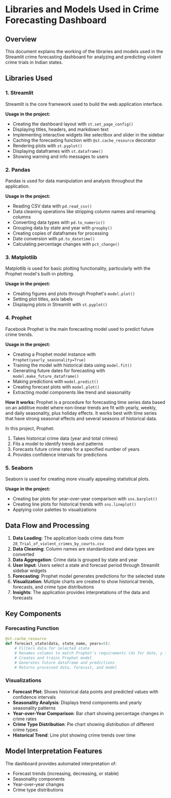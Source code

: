 # Libraries and Models Used in Crime Forecasting Dashboard

## Overview
This document explains the working of the libraries and models used in the Streamlit crime forecasting dashboard for analyzing and predicting violent crime trials in Indian states.

## Libraries Used

### 1. Streamlit
Streamlit is the core framework used to build the web application interface.

**Usage in the project:**
- Creating the dashboard layout with `st.set_page_config()`
- Displaying titles, headers, and markdown text
- Implementing interactive widgets like selectbox and slider in the sidebar
- Caching the forecasting function with `@st.cache_resource` decorator
- Rendering plots with `st.pyplot()`
- Displaying dataframes with `st.dataframe()`
- Showing warning and info messages to users

### 2. Pandas
Pandas is used for data manipulation and analysis throughout the application.

**Usage in the project:**
- Reading CSV data with `pd.read_csv()`
- Data cleaning operations like stripping column names and renaming columns
- Converting data types with `pd.to_numeric()`
- Grouping data by state and year with `groupby()`
- Creating copies of dataframes for processing
- Date conversion with `pd.to_datetime()`
- Calculating percentage changes with `pct_change()`

### 3. Matplotlib
Matplotlib is used for basic plotting functionality, particularly with the Prophet model's built-in plotting.

**Usage in the project:**
- Creating figures and plots through Prophet's `model.plot()`
- Setting plot titles, axis labels
- Displaying plots in Streamlit with `st.pyplot()`

### 4. Prophet
Facebook Prophet is the main forecasting model used to predict future crime trends.

**Usage in the project:**
- Creating a Prophet model instance with `Prophet(yearly_seasonality=True)`
- Training the model with historical data using `model.fit()`
- Generating future dates for forecasting with `model.make_future_dataframe()`
- Making predictions with `model.predict()`
- Creating forecast plots with `model.plot()`
- Extracting model components like trend and seasonality

**How it works:**
Prophet is a procedure for forecasting time series data based on an additive model where non-linear trends are fit with yearly, weekly, and daily seasonality, plus holiday effects. It works best with time series that have strong seasonal effects and several seasons of historical data.

In this project, Prophet:
1. Takes historical crime data (year and total crimes)
2. Fits a model to identify trends and patterns
3. Forecasts future crime rates for a specified number of years
4. Provides confidence intervals for predictions

### 5. Seaborn
Seaborn is used for creating more visually appealing statistical plots.

**Usage in the project:**
- Creating bar plots for year-over-year comparison with `sns.barplot()`
- Creating line plots for historical trends with `sns.lineplot()`
- Applying color palettes to visualizations

## Data Flow and Processing

1. **Data Loading**: The application loads crime data from `28_Trial_of_violent_crimes_by_courts.csv`
2. **Data Cleaning**: Column names are standardized and data types are converted
3. **Data Aggregation**: Crime data is grouped by state and year
4. **User Input**: Users select a state and forecast period through Streamlit sidebar widgets
5. **Forecasting**: Prophet model generates predictions for the selected state
6. **Visualization**: Multiple charts are created to show historical trends, forecasts, and crime type distributions
7. **Insights**: The application provides interpretations of the data and forecasts

## Key Components

### Forecasting Function
```python
@st.cache_resource
def forecast_state(data, state_name, years=5):
    # Filters data for selected state
    # Renames columns to match Prophet's requirements (ds for date, y for value)
    # Creates and trains Prophet model
    # Generates future dataframe and predictions
    # Returns processed data, forecast, and model
```

### Visualizations
- **Forecast Plot**: Shows historical data points and predicted values with confidence intervals
- **Seasonality Analysis**: Displays trend components and yearly seasonality patterns
- **Year-over-Year Comparison**: Bar chart showing percentage changes in crime rates
- **Crime Type Distribution**: Pie chart showing distribution of different crime types
- **Historical Trend**: Line plot showing crime trends over time

## Model Interpretation Features
The dashboard provides automated interpretation of:
- Forecast trends (increasing, decreasing, or stable)
- Seasonality components
- Year-over-year changes
- Crime type distributions
